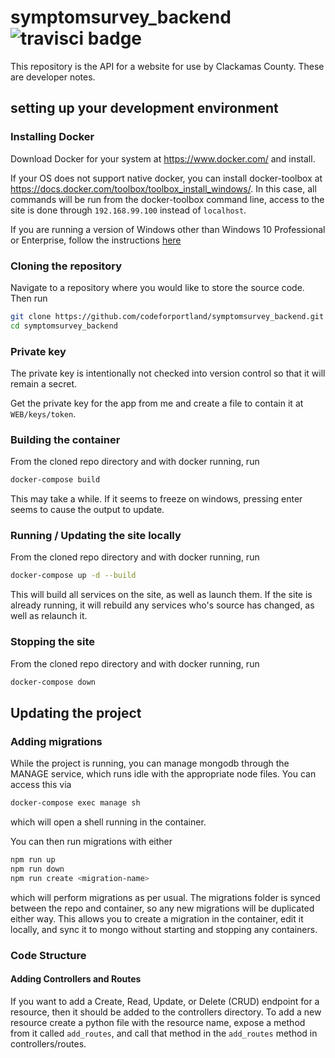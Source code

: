 # symptomsurvey_backend ![travisci badge](https://travis-ci.org/CodeForPortland/symptomsurvey_backend.svg?branch=master)

This repository is the API for a website for use by Clackamas County.  These are developer notes.

## setting up your development environment

### Installing Docker

Download Docker for your system at https://www.docker.com/ and install.

If your OS does not support native docker, you can install docker-toolbox at https://docs.docker.com/toolbox/toolbox_install_windows/. In this case, all commands will be run from the docker-toolbox command line, access to the site is done through `192.168.99.100` instead of `localhost`.

If you are running a version of Windows other than Windows 10 Professional or Enterprise, follow the instructions [here](https://github.com/CodeForPortland/symptomsurvey_backend/wiki/How-to-set-up-docker-on-windows)

### Cloning the repository

Navigate to a repository where you would like to store the source code.  Then run

```bash
git clone https://github.com/codeforportland/symptomsurvey_backend.git
cd symptomsurvey_backend
```

### Private key

The private key is intentionally not checked into version control so that it will remain a secret.

Get the private key for the app from me and create a file to contain it at `WEB/keys/token`.

### Building the container

From the cloned repo directory and with docker running, run

```bash
docker-compose build
```

This may take a while. If it seems to freeze on windows, pressing enter seems to cause the output to update.

### Running / Updating the site locally

From the cloned repo directory and with docker running, run

```bash
docker-compose up -d --build
```

This will build all services on the site, as well as launch them. If the site is already running, it will rebuild any services who's source has changed, as well as relaunch it.

### Stopping the site

From the cloned repo directory and with docker running, run

```bash
docker-compose down
```

## Updating the project

### Adding migrations

While the project is running, you can manage mongodb through the MANAGE service, which runs idle with the appropriate node files. You can access this via
```bash
docker-compose exec manage sh
```
which will open a shell running in the container.

You can then run migrations with either
```bash
npm run up
npm run down
npm run create <migration-name>
```

which will perform migrations as per usual.
The migrations folder is synced between the repo and container, so any new migrations will be duplicated either way. This allows you to create a migration in the container, edit it locally, and sync it to mongo without starting and stopping any containers.

### Code Structure

#### Adding Controllers and Routes

If you want to add a Create, Read, Update, or Delete (CRUD) endpoint for a resource, then it should be added to the controllers directory. To add a new resource create a python file with the resource name, expose a method from it called `add_routes`, and call that method in the `add_routes` method in controllers/routes.
